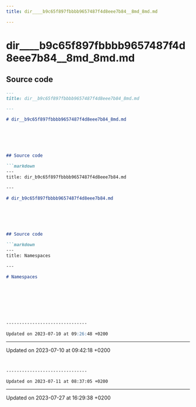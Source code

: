 ```yaml
---
title: dir____b9c65f897fbbbb9657487f4d8eee7b84__8md_8md.md

---
```


# dir____b9c65f897fbbbb9657487f4d8eee7b84__8md_8md.md






## Source code

```markdown
---
title: dir__b9c65f897fbbbb9657487f4d8eee7b84_8md.md

---

# dir__b9c65f897fbbbb9657487f4d8eee7b84_8md.md






## Source code

```markdown
---
title: dir_b9c65f897fbbbb9657487f4d8eee7b84.md

---

# dir_b9c65f897fbbbb9657487f4d8eee7b84.md






## Source code

```markdown
---
title: Namespaces

---

# Namespaces








-------------------------------

Updated on 2023-07-10 at 09:26:48 +0200
```


-------------------------------

Updated on 2023-07-10 at 09:42:18 +0200
```


-------------------------------

Updated on 2023-07-11 at 08:37:05 +0200
```


-------------------------------

Updated on 2023-07-27 at 16:29:38 +0200
